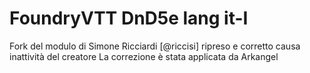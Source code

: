 # FoundryVTT DnD5e lang it-I

Fork del modulo di Simone Ricciardi [@riccisi] ripreso e corretto causa inattività del creatore
La correzione è stata applicata da Arkangel
